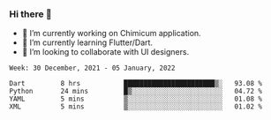 ### Hi there 👋

<!--
**devcat37/devcat37** is a ✨ _special_ ✨ repository because its `README.md` (this file) appears on your GitHub profile.-->


- 🔭 I’m currently working on Chimicum application.
- 🌱 I’m currently learning Flutter/Dart.
- 👯 I’m looking to collaborate with UI designers.
<!-- - 🤔 I’m looking for help with ... -->

<!--START_SECTION:waka-->
```text
Week: 30 December, 2021 - 05 January, 2022

Dart         8 hrs           ███████████████████████▒░   93.08 % 
Python       24 mins         █▒░░░░░░░░░░░░░░░░░░░░░░░   04.72 % 
YAML         5 mins          ▒░░░░░░░░░░░░░░░░░░░░░░░░   01.08 % 
XML          5 mins          ▒░░░░░░░░░░░░░░░░░░░░░░░░   01.02 % 
```
<!--END_SECTION:waka-->
